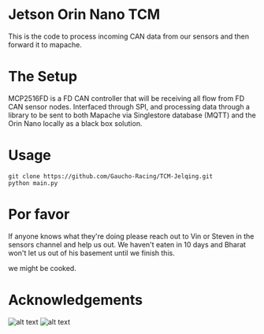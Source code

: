 # Jetson Orin Nano TCM
This is the code to process incoming CAN data from our sensors and then forward it to mapache. 

# The Setup
MCP2516FD is a FD CAN controller that will be receiving all flow from FD CAN sensor nodes. Interfaced through SPI, and processing data through a library to be sent to both Mapache via Singlestore database (MQTT) and the Orin Nano locally as a black box solution. 

# Usage
```
git clone https://github.com/Gaucho-Racing/TCM-Jelqing.git
python main.py
```

# Por favor
If anyone knows what they're doing please reach out to Vin or Steven in the sensors channel and help us out. We haven't eaten in 10 days and Bharat won't let us out of his basement until we finish this. 

we might be cooked.

# Acknowledgements
![alt text](https://github.com/Gaucho-Racing/TCM-Jelqing/blob/main/image.png?raw=true)
![alt text](https://github.com/Gaucho-Racing/TCM-Jelqing/blob/main/IMG_1329.png?raw=true)




